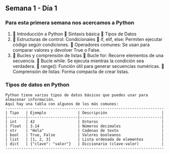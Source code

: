 ## Semana 1 - Día 1

### Para esta primera semana nos acercamos a Python
  
1. 🐍 Introducción a Python
    🔹 Sintaxis básica
    🔹 Tipos de Datos
2. 🔄 Estructuras de control: Condicionales
    🔹 if, elif, else: Permiten ejecutar código según condiciones.
    🔹 Operadores comunes: Se usan para comparar valores y devolver True o False.
3. 🔁 Bucles y comprensión de listas
    🔹 Bucle for: Recorre elementos de una secuencia.
    🔹 Bucle while: Se ejecuta mientras la condición sea verdadera.
    🔹 range(): Función útil para generar secuencias numéricas.
    🔹 Comprensión de listas: Forma compacta de crear listas.

### Tipos de datos en Python
    Python tiene varios tipos de datos básicos que puedes usar para almacenar información.
    Aquí hay una tabla con algunos de los más comunes:
    ----------------------------------------------------------------------
    | Tipo   | Ejemplo              | Descripción                        |
    |--------|----------------------|------------------------------------|
    | int    | 42                   | Enteros                            |
    | float  | 3.14                 | Números decimales                  |
    | str    | "Hola"               | Cadenas de texto                   |
    | bool   | True, False          | Valores booleanos                  |
    | list   | [1, 2, 3]            | Lista ordenada de elementos        |
    | dict   | {"clave": "valor"}   | Diccionario (clave-valor)          |
    ----------------------------------------------------------------------
